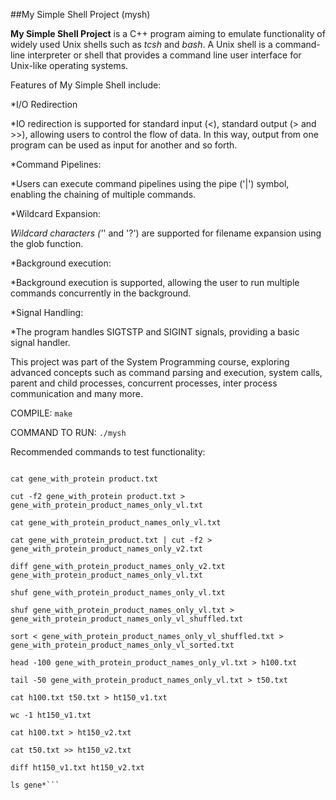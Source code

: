 ##My Simple Shell Project (mysh)

**My Simple Shell Project** is a C++ program aiming to emulate functionality of widely used Unix shells such as _tcsh_ and _bash_. A Unix shell is a command-line interpreter or shell that provides a command line user interface for Unix-like operating systems.

Features of My Simple Shell include:

*I/O Redirection

  *IO redirection is supported for standard input (<), standard output (> and >>), allowing users to control the flow of data. In this way, output from one program can be used as input for another and so forth.

*Command Pipelines:

  *Users can execute command pipelines using the pipe ('|') symbol, enabling the chaining of multiple commands.

*Wildcard Expansion:

  *Wildcard characters ('*' and '?') are supported for filename expansion using the glob function.

*Background execution:

  *Background execution is supported, allowing the user to run multiple commands concurrently in the background.

*Signal Handling:

  *The program handles SIGTSTP and SIGINT signals, providing a basic signal handler.

This project was part of the System Programming course, exploring advanced concepts such as command parsing and execution, system calls, parent and child processes, concurrent processes, inter process communication and many more.

COMPILE: ```make```

COMMAND TO RUN: ```./mysh```

Recommended commands to test functionality:

```wget https://ftp.ebi.ac.uk/pub/databases/genenames/hgnc/tsv/locus_types/gene_with_protein_product.txt

cat gene_with_protein product.txt

cut -f2 gene_with_protein product.txt > gene_with_protein_product_names_only_vl.txt

cat gene_with_protein_product_names_only_vl.txt

cat gene_with_protein_product.txt | cut -f2 > gene_with_protein_product_names_only_v2.txt

diff gene_with_protein_product_names_only_v2.txt gene_with_protein_product_names_only_vl.txt

shuf gene_with_protein_product_names_only_vl.txt

shuf gene_with_protein_product_names_only_vl.txt > gene_with_protein_product_names_only_vl_shuffled.txt

sort < gene_with_protein_product_names_only_vl_shuffled.txt > gene_with_protein_product_names_only_vl_sorted.txt

head -100 gene_with_protein_product_names_only_vl.txt > h100.txt

tail -50 gene_with_protein_product_names_only_vl.txt > t50.txt

cat h100.txt t50.txt > ht150_v1.txt

wc -1 ht150_v1.txt

cat h100.txt > ht150_v2.txt

cat t50.txt >> ht150_v2.txt

diff ht150_v1.txt ht150_v2.txt

ls gene*```
